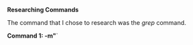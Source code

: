 **Researching Commands**

The command that I chose to research was the *grep* command. 

****Command 1: -m"****`
